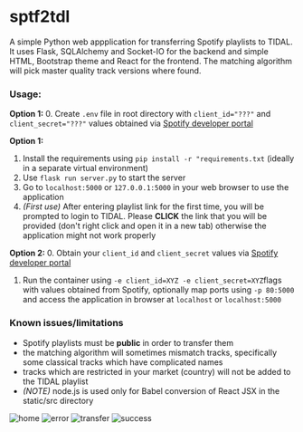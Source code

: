 # sptf2tdl
A simple Python web appplication for transferring Spotify playlists to TIDAL.
It uses Flask, SQLAlchemy and Socket-IO for the backend and simple HTML, Bootstrap theme and React for the frontend. The matching algorithm will pick master quality track versions where found.

### Usage:
**Option 1:**
0. Create `.env` file in root directory with `client_id="???"` and `client_secret="???"` values obtained via [Spotify developer portal](https://developer.spotify.com/dashboard/applications)

**Option 1:**
1. Install the requirements using `pip install -r "requirements.txt` (ideally in a separate virtual environment)
2. Use `flask run server.py` to start the server
3. Go to `localhost:5000` or `127.0.0.1:5000` in your web browser to use the application
4. *(First use)* After entering playlist link for the first time, you will be prompted to login to TIDAL. Please **CLICK** the link that you will be provided (don't right click and open it in a new tab) otherwise the application might not work properly

**Option 2:**
0. Obtain your `client_id` and `client_secret` values via [Spotify developer portal](https://developer.spotify.com/dashboard/applications)
1. Run the container using `-e client_id=XYZ -e client_secret=XYZ`flags with values obtained from Spotify, optionally map ports using `-p 80:5000` and access the application in browser at `localhost` or `localhost:5000`

### Known issues/limitations
- Spotify playlists must be **public** in order to transfer them
- the matching algorithm will sometimes mismatch tracks, specifically some classical tracks which have complicated names
- tracks which are restricted in your market (country) will not be added to the TIDAL playlist
- *(NOTE)* node.js is used only for Babel conversion of React JSX in the static/src directory

![home](https://user-images.githubusercontent.com/38385475/207037038-4e074684-105b-41b4-98ab-2d516e880a5c.png)
![error](https://user-images.githubusercontent.com/38385475/207037032-5cfbeb60-e170-48f1-b8bd-77da43e37743.png)
![transfer](https://user-images.githubusercontent.com/38385475/207037041-7b85170a-41d2-4b02-a383-9efcd88299a3.png)
![success](https://user-images.githubusercontent.com/38385475/207037040-fc88ef55-aaad-4898-b67d-9804b78df07d.png)
